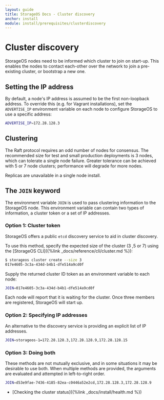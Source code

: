 ```yaml
---
layout: guide
title: StorageOS Docs - Cluster discovery
anchor: install
module: install/prerequisites/clusterdiscovery
---
```


# Cluster discovery

StorageOS nodes need to be informed which cluster to join on start-up. This enables
the nodes to contact each-other over the network to join a pre-existing cluster,
or bootstrap a new one.

## Setting the IP address

By default, a node's IP address is assumed to be the first non-loopback address.
To override this (e.g. for Vagrant installations), set the `ADVERTISE_IP`
environment variable on each node to configure StorageOS to use a specific
address:

```bash
ADVERTISE_IP=172.28.128.3
```

## Clustering

The Raft protocol requires an odd number of nodes for consensus. The recommended size
for test and small production deployments is 3 nodes, which can tolerate a
single node failure. Greater tolerance can be achieved with 5 or 7 node
clusters; performance will degrade for more nodes.

Replicas are unavailable in a single node install.

## The `JOIN` keyword

The environment variable `JOIN` is used to pass clustering information to the StorageOS node.
This environment variable can contain two types of information, a cluster token or a set of IP addresses.

### Option 1: Cluster token

StorageOS offers a public `etcd` discovery service to aid in cluster discovery.

To use this method, specify the expected size of the cluster (3 ,5 or 7) using the [StorageOS CLI]({%link
_docs/reference/cli/cluster.md %}):

```bash
$ storageos cluster create --size 3
017e4605-3c3a-434d-b4b1-dfe514a9cd0f
```

Supply the returned cluster ID token as an environment variable to each node:

```bash
JOIN=017e4605-3c3a-434d-b4b1-dfe514a9cd0f
```

Each node will report that it is waiting for the cluster. Once three members
are registered, StorageOS will start up.


### Option 2: Specifying IP addresses

An alternative to the discovery service is providing an explicit list of IP addresses.

```bash
JOIN=storageos-1=172.28.128.3,172.28.128.9,172.28.128.15
```

### Option 3: Doing both

These methods are not mutually exclusive, and in some situations it may be desirable to use both.
When multiple methods are provided, the arguments are evaluated and attempted in left-to-right order.

```bash
JOIN=d53e9fae-7436-4185-82ea-c0446a52e2cd,172.28.128.3,172.28.128.9
```

* [Checking the cluster status]({%link _docs/install/health.md %})
